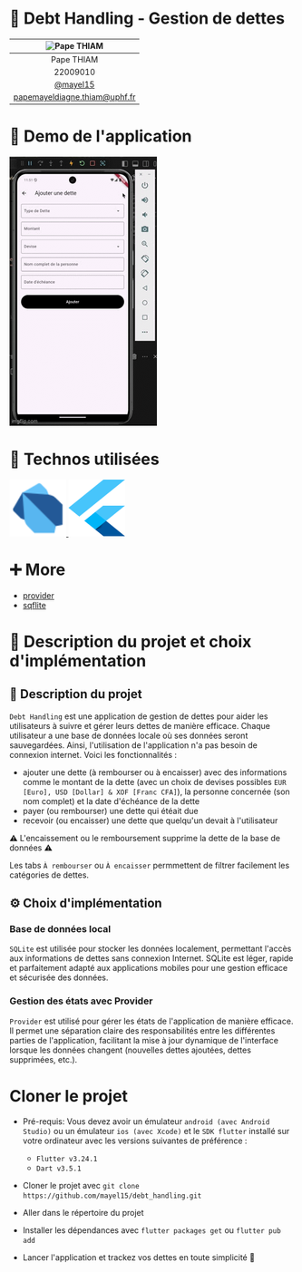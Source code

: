 # 🔎 Debt Handling - Gestion de dettes

| ![Pape THIAM](https://avatars.githubusercontent.com/u/97792012?v=4) |
| :-----------------------------------------------------------------: |
|                             Pape THIAM                              |
|                              22009010                               |
|               [@mayel15](https://github.com/mayel15)                |
|                    papemayeldiagne.thiam@uphf.fr                    |

# 📱 Demo de l'application

![alt text](readme-images/debt-handling-demo.gif)

# 🧰 Technos utilisées

<a href="https://dart.dev" target="_blank" rel="noreferrer"> <img src="./readme-images/dart.svg" alt="dart" width="100" height="100"/> </a> <a href="https://flutter.dev" target="_blank" rel="noreferrer"> <img src="./readme-images/flutter.svg" alt="flutter" width="100" height="100"/> </a>

# ➕ More

- [provider](https://pub.dev/packages/provider)
- [sqflite](https://pub.dev/packages/sqflite)

# 🧐 Description du projet et choix d'implémentation

## 📄 Description du projet

`Debt Handling` est une application de gestion de dettes pour aider les utilisateurs à suivre et gérer leurs dettes de manière efficace. Chaque utilisateur a une base de données locale où ses données seront sauvegardées. Ainsi, l'utilisation de l'application n'a pas besoin de connexion internet.
Voici les fonctionnalités :

- ajouter une dette (à rembourser ou à encaisser) avec des informations comme le montant de la dette (avec un choix de devises possibles `EUR [Euro], USD [Dollar] & XOF [Franc CFA]`), la personne concernée (son nom complet) et la date d'échéance de la dette
- payer (ou rembourser) une dette qui étéait due
- recevoir (ou encaisser) une dette que quelqu'un devait à l'utilisateur

⚠️ L'encaissement ou le remboursement supprime la dette de la base de données ⚠️

Les tabs `À rembourser` ou `À encaisser` permmettent de filtrer facilement les catégories de dettes.

## ⚙️ Choix d'implémentation

### Base de données local

`SQLite` est utilisée pour stocker les données localement, permettant l'accès aux informations de dettes sans connexion Internet. SQLite est léger, rapide et parfaitement adapté aux applications mobiles pour une gestion efficace et sécurisée des données.

### Gestion des états avec Provider

`Provider` est utilisé pour gérer les états de l'application de manière efficace. Il permet une séparation claire des responsabilités entre les différentes parties de l'application, facilitant la mise à jour dynamique de l'interface lorsque les données changent (nouvelles dettes ajoutées, dettes supprimées, etc.).

# Cloner le projet

- Pré-requis: Vous devez avoir un émulateur `android (avec Android Studio)` ou un émulateur `ios (avec Xcode)` et le `SDK flutter` installé sur votre ordinateur avec les versions suivantes de préférence :

  - `Flutter v3.24.1`
  - `Dart v3.5.1`

- Cloner le projet avec `git clone https://github.com/mayel15/debt_handling.git`

- Aller dans le répertoire du projet

- Installer les dépendances avec `flutter packages get` ou `flutter pub add`

- Lancer l'application et trackez vos dettes en toute simplicité 🥳
